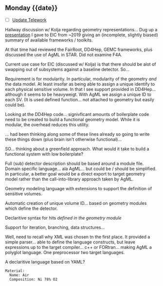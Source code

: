 ## Monday {{date}}

- [ ] [Update Telework](https://docs.google.com/spreadsheets/d/16AZZBiKL1s6eGgH2KFiJPnD8-TjRsC0HYy4Qdmbr358/edit#gid=0)

Hallway discussion w/ Kolja regarding geometry representations...  Dug up a [presentation](https://docs.google.com/presentation/d/1cXiCbyErepP6Hs8_O0mw4AnWj4jptTXAnbL7EFVh4I8/edit?usp=sharing) I gave to EIC from ~2019 giving an (incomplete, slightly biased) summary of available frameworks / toolkits.

At that time had reviewed the FairRoot, DD4Hep, GEMC frameworks, plus discussed the use of AgML in STAR.  Did not examine F4A.  

Current use case for EIC (discussed w/ Kolja) is that there should be alot of swapping out of subsystems against a baseline detector.  So...

Requirement is for modularity.   In particular, modularity of the geometry *and* the data model.  At least insofar as being able to assign a unique identify to each physical sensitive volume.  In that I see support provided in DD4Hep... although it seems to be heavyweigt.  With AgML we assign a unique ID to each SV.  (It is used defined function... not attached to geometry but easily could be).  

Looking at the DD4Hep code... signivficant amounts of boilerplate code need to be created to build a functional geometry model.  While it is modular, the overhead reduces this utility.

... had been thinking along some of these lines already so going to write these things down (plus brain isn't otherwise functional)...

SO... thinking about a greenfield approach.  What would it take to build a functional system with low boilerplate?

Full (sub) detector description should be based around a module file.
Domain specific language... ala AgML... but could be / should be simplified.  In particular, a better goal would be a direct export to target geometry model rather than the call-into-library approach taken by AgML.

Geometry modeling language with extensions to support the definition of sensitive volumes.

Automatic creation of unique volume ID... based on geometry modules which define the detector.

Declaritive syntax for hits *defined in the geometry module*

Support for iteration, branching, data structures...  

Well, need to recall why XML was chosen tn the first place.  It provided a simple parser... able to define the language constructs, but leave expressions up to the target compiler... c++ or FORtran... making AgML a polyglot language.  One preprocessor two target languages.

A declaritive language based on YAML?

```
Material:
  Name: Air
  Composition: Ni 78% O2 
```





